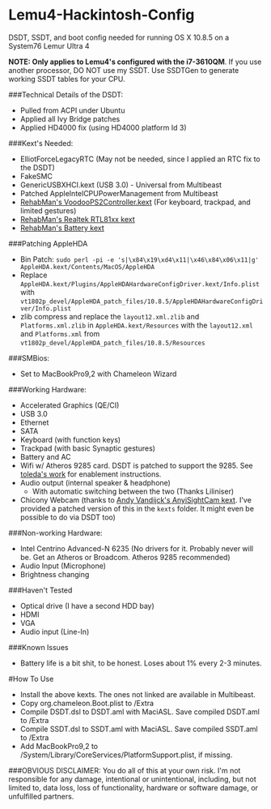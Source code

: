 Lemu4-Hackintosh-Config
=======================

DSDT, SSDT, and boot config needed for running OS X 10.8.5 on a System76 Lemur Ultra 4

**NOTE: Only applies to Lemu4's configured with the i7-3610QM**. If you use another processor, DO NOT use my SSDT. Use SSDTGen to generate working SSDT tables for your CPU.

###Technical Details of the DSDT:

- Pulled from ACPI under Ubuntu
- Applied all Ivy Bridge patches
- Applied HD4000 fix (using HD4000 platform Id 3)

###Kext's Needed:
- ElliotForceLegacyRTC (May not be needed, since I applied an RTC fix to the DSDT)
- FakeSMC
- GenericUSBXHCI.kext (USB 3.0) - Universal from Multibeast
- Patched AppleIntelCPUPowerManagement from Multibeast
- [RehabMan's VoodooPS2Controller.kext](https://github.com/RehabMan/OS-X-Voodoo-PS2-Controller) (For keyboard, trackpad, and limited gestures)
- [RehabMan's Realtek RTL81xx kext](https://github.com/RehabMan/OS-X-Realtek-Network)
- [RehabMan's Battery kext](https://github.com/RehabMan/OS-X-ACPI-Battery-Driver)

###Patching AppleHDA
- Bin Patch: `sudo perl -pi -e 's|\x84\x19\xd4\x11|\x46\x84\x06\x11|g' AppleHDA.kext/Contents/MacOS/AppleHDA`
- Replace `AppleHDA.kext/Plugins/AppleHDAHardwareConfigDriver.kext/Info.plist` with `vt1802p_devel/AppleHDA_patch_files/10.8.5/AppleHDAHardwareConfigDriver/Info.plist`
- zlib compress and replace the `layout12.xml.zlib` and `Platforms.xml.zlib` in `AppleHDA.kext/Resources` with the `layout12.xml` and `Platforms.xml` from `vt1802p_devel/AppleHDA_patch_files/10.8.5/Resources`

###SMBios:
- Set to MacBookPro9,2 with Chameleon Wizard

###Working Hardware:
- Accelerated Graphics (QE/CI)
- USB 3.0
- Ethernet
- SATA
- Keyboard (with function keys)
- Trackpad (with basic Synaptic gestures)
- Battery and AC
- Wifi w/ Atheros 9285 card. DSDT is patched to support the 9285. See [toleda's work](https://github.com/toleda/airport_pcie-hm) for enablement instructions.
- Audio output (internal speaker & headphone)
  - With automatic switching between the two (Thanks Liliniser)
- Chicony Webcam (thanks to [Andy Vandijck's AnyiSightCam kext](http://www.insanelymac.com/forum/topic/238847-get-your-uvc-webcam-working-as-apple-isight/). I've provided a patched version of this in the `kexts` folder. It might even be possible to do via DSDT too)

###Non-working Hardware:
- Intel Centrino Advanced-N 6235 (No drivers for it. Probably never will be. Get an Atheros or Broadcom. Atheros 9285 recommended)
- Audio Input (Microphone)
- Brightness changing

###Haven't Tested
- Optical drive (I have a second HDD bay)
- HDMI
- VGA
- Audio input (Line-In)

###Known Issues
- Battery life is a bit shit, to be honest. Loses about 1% every 2-3 minutes.

#How To Use
- Install the above kexts. The ones not linked are available in Multibeast.
- Copy org.chameleon.Boot.plist to /Extra
- Compile DSDT.dsl to DSDT.aml with MaciASL. Save compiled DSDT.aml to /Extra
- Compile SSDT.dsl to SSDT.aml with MaciASL. Save compiled SSDT.aml to /Extra
- Add MacBookPro9,2 to /System/Library/CoreServices/PlatformSupport.plist, if missing.

###OBVIOUS DISCLAIMER:
You do all of this at your own risk. I'm not responsible for any damage, intentional or unintentional, including, but not limited to, data loss, loss of functionality, hardware or software damage, or unfulfilled partners.
